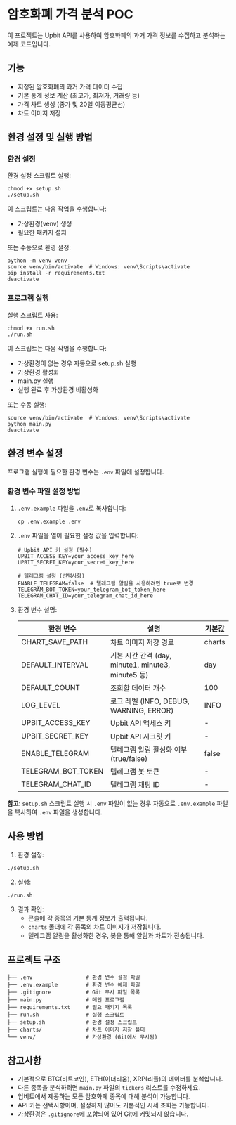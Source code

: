 # 암호화폐 가격 분석 POC

이 프로젝트는 Upbit API를 사용하여 암호화폐의 과거 가격 정보를 수집하고 분석하는 예제 코드입니다.

## 기능

- 지정된 암호화폐의 과거 가격 데이터 수집
- 기본 통계 정보 계산 (최고가, 최저가, 거래량 등)
- 가격 차트 생성 (종가 및 20일 이동평균선)
- 차트 이미지 저장

## 환경 설정 및 실행 방법

### 환경 설정

환경 설정 스크립트 실행:
```
chmod +x setup.sh
./setup.sh
```

이 스크립트는 다음 작업을 수행합니다:
- 가상환경(venv) 생성
- 필요한 패키지 설치

또는 수동으로 환경 설정:
```
python -m venv venv
source venv/bin/activate  # Windows: venv\Scripts\activate
pip install -r requirements.txt
deactivate
```

### 프로그램 실행

실행 스크립트 사용:
```
chmod +x run.sh
./run.sh
```

이 스크립트는 다음 작업을 수행합니다:
- 가상환경이 없는 경우 자동으로 setup.sh 실행
- 가상환경 활성화
- main.py 실행
- 실행 완료 후 가상환경 비활성화

또는 수동 실행:
```
source venv/bin/activate  # Windows: venv\Scripts\activate
python main.py
deactivate
```

## 환경 변수 설정

프로그램 실행에 필요한 환경 변수는 `.env` 파일에 설정합니다.

### 환경 변수 파일 설정 방법

1. `.env.example` 파일을 `.env`로 복사합니다:
   ```
   cp .env.example .env
   ```

2. `.env` 파일을 열어 필요한 설정 값을 입력합니다:
   ```
   # Upbit API 키 설정 (필수)
   UPBIT_ACCESS_KEY=your_access_key_here
   UPBIT_SECRET_KEY=your_secret_key_here

   # 텔레그램 설정 (선택사항)
   ENABLE_TELEGRAM=false  # 텔레그램 알림을 사용하려면 true로 변경
   TELEGRAM_BOT_TOKEN=your_telegram_bot_token_here
   TELEGRAM_CHAT_ID=your_telegram_chat_id_here
   ```

3. 환경 변수 설명:

   | 환경 변수 | 설명 | 기본값 |
   |-----------|------|--------|
   | CHART_SAVE_PATH | 차트 이미지 저장 경로 | charts |
   | DEFAULT_INTERVAL | 기본 시간 간격 (day, minute1, minute3, minute5 등) | day |
   | DEFAULT_COUNT | 조회할 데이터 개수 | 100 |
   | LOG_LEVEL | 로그 레벨 (INFO, DEBUG, WARNING, ERROR) | INFO |
   | UPBIT_ACCESS_KEY | Upbit API 액세스 키 | - |
   | UPBIT_SECRET_KEY | Upbit API 시크릿 키 | - |
   | ENABLE_TELEGRAM | 텔레그램 알림 활성화 여부 (true/false) | false |
   | TELEGRAM_BOT_TOKEN | 텔레그램 봇 토큰 | - |
   | TELEGRAM_CHAT_ID | 텔레그램 채팅 ID | - |

**참고**: `setup.sh` 스크립트 실행 시 `.env` 파일이 없는 경우 자동으로 `.env.example` 파일을 복사하여 `.env` 파일을 생성합니다.

## 사용 방법

1. 환경 설정:
```
./setup.sh
```

2. 실행:
```
./run.sh
```

3. 결과 확인:
   - 콘솔에 각 종목의 기본 통계 정보가 출력됩니다.
   - `charts` 폴더에 각 종목의 차트 이미지가 저장됩니다.
   - 텔레그램 알림을 활성화한 경우, 봇을 통해 알림과 차트가 전송됩니다.

## 프로젝트 구조

```
├── .env                 # 환경 변수 설정 파일
├── .env.example         # 환경 변수 예제 파일
├── .gitignore           # Git 무시 파일 목록
├── main.py              # 메인 프로그램
├── requirements.txt     # 필요 패키지 목록
├── run.sh               # 실행 스크립트
├── setup.sh             # 환경 설정 스크립트
├── charts/              # 차트 이미지 저장 폴더
└── venv/                # 가상환경 (Git에서 무시됨)
```

## 참고사항

- 기본적으로 BTC(비트코인), ETH(이더리움), XRP(리플)의 데이터를 분석합니다.
- 다른 종목을 분석하려면 `main.py` 파일의 `tickers` 리스트를 수정하세요.
- 업비트에서 제공하는 모든 암호화폐 종목에 대해 분석이 가능합니다.
- API 키는 선택사항이며, 설정하지 않아도 기본적인 시세 조회는 가능합니다.
- 가상환경은 `.gitignore`에 포함되어 있어 Git에 커밋되지 않습니다.